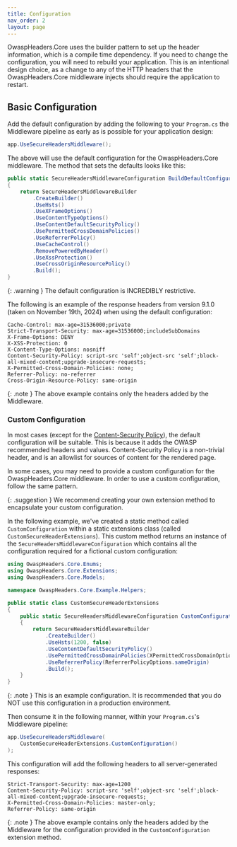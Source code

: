 ```yaml
---
title: Configuration
nav_order: 2
layout: page
---
```


OwaspHeaders.Core uses the builder pattern to set up the header information, which is a compile time dependency. If you need
to change the configuration, you will need to rebuild your application. This is an intentional design choice, as a change
to any of the HTTP headers that the OwaspHeaders.Core middleware injects should require the application to restart.

## Basic Configuration

Add the default configuration by adding the following to your `Program.cs` the Middleware pipeline as early as is
possible for your application design:

```csharp
app.UseSecureHeadersMiddleware();
```

The above will use the default configuration for the OwaspHeaders.Core middleware. The method that sets the defaults looks
like this:

```csharp
public static SecureHeadersMiddlewareConfiguration BuildDefaultConfiguration() 
{ 
    return SecureHeadersMiddlewareBuilder 
        .CreateBuilder() 
        .UseHsts() 
        .UseXFrameOptions() 
        .UseContentTypeOptions() 
        .UseContentDefaultSecurityPolicy() 
        .UsePermittedCrossDomainPolicies() 
        .UseReferrerPolicy() 
        .UseCacheControl() 
        .RemovePoweredByHeader() 
        .UseXssProtection() 
        .UseCrossOriginResourcePolicy() 
        .Build(); 
} 
```

{: .warning }
The default configuration is INCREDIBLY restrictive.

The following is an example of the response headers from version 9.1.0 (taken on November 19th, 2024) when using the
default configuration: 

```plaintext
Cache-Control: max-age=31536000;private
Strict-Transport-Security: max-age=31536000;includeSubDomains
X-Frame-Options: DENY
X-XSS-Protection: 0
X-Content-Type-Options: nosniff
Content-Security-Policy: script-src 'self';object-src 'self';block-all-mixed-content;upgrade-insecure-requests;
X-Permitted-Cross-Domain-Policies: none;
Referrer-Policy: no-referrer
Cross-Origin-Resource-Policy: same-origin
```

{: .note }
The above example contains only the headers added by the Middleware.

### Custom Configuration

In most cases (except for the [Content-Security Policy](./Content-Security-Policy)), the default configuration will
be suitable. This is because it adds the OWASP recommended headers and values. Content-Security Policy is a non-trivial
header, and is an allowlist for sources of content for the rendered page.

In some cases, you may need to provide a custom configuration for the OwaspHeaders.Core middleware. In order to use a
custom configuration, follow the same pattern.

{: .suggestion }
We recommend creating your own extension method to encapsulate your custom configuration.

In the following example, we've created a static method called `CustomConfiguration` within a static extensions class
(called `CustomSecureHeaderExtensions`). This custom method returns an instance of the `SecureHeadersMiddlewareConfiguration`
which contains all the configuration required for a fictional custom configuration:

``` csharp
using OwaspHeaders.Core.Enums;
using OwaspHeaders.Core.Extensions;
using OwaspHeaders.Core.Models;

namespace OwaspHeaders.Core.Example.Helpers;

public static class CustomSecureHeaderExtensions
{
    public static SecureHeadersMiddlewareConfiguration CustomConfiguration()
    {
        return SecureHeadersMiddlewareBuilder
            .CreateBuilder()
            .UseHsts(1200, false)
            .UseContentDefaultSecurityPolicy()
            .UsePermittedCrossDomainPolicies(XPermittedCrossDomainOptionValue.masterOnly)
            .UseReferrerPolicy(ReferrerPolicyOptions.sameOrigin)
            .Build();
    }
}
```

{: .note }
This is an example configuration. It is recommended that you do NOT use this configuration in a production environment.

Then consume it in the following manner, within your `Program.cs`'s Middleware pipeline:

```csharp
app.UseSecureHeadersMiddleware(
    CustomSecureHeaderExtensions.CustomConfiguration()
);
```

This configuration will add the following headers to all server-generated responses:

```plaintext
Strict-Transport-Security: max-age=1200
Content-Security-Policy: script-src 'self';object-src 'self';block-all-mixed-content;upgrade-insecure-requests;
X-Permitted-Cross-Domain-Policies: master-only;
Referrer-Policy: same-origin
```

{: .note }
The above example contains only the headers added by the Middleware for the configuration provided in the
`CustomConfiguration` extension method.
